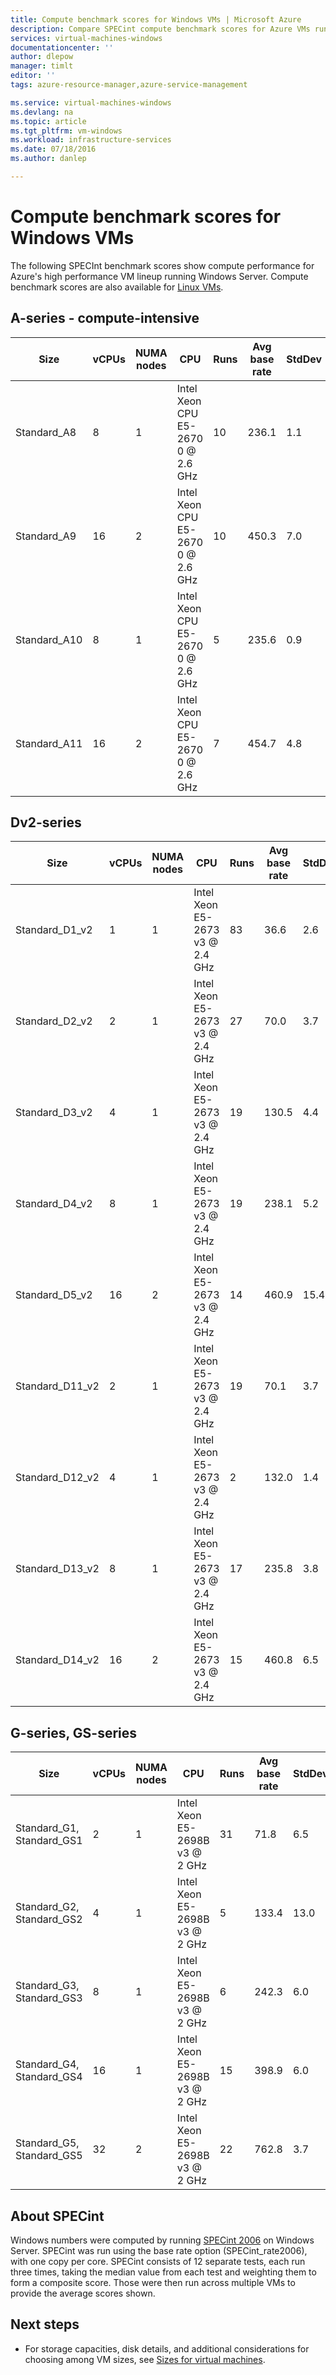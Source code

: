 ```yaml
---
title: Compute benchmark scores for Windows VMs | Microsoft Azure
description: Compare SPECint compute benchmark scores for Azure VMs running Windows Server
services: virtual-machines-windows
documentationcenter: ''
author: dlepow
manager: timlt
editor: ''
tags: azure-resource-manager,azure-service-management

ms.service: virtual-machines-windows
ms.devlang: na
ms.topic: article
ms.tgt_pltfrm: vm-windows
ms.workload: infrastructure-services
ms.date: 07/18/2016
ms.author: danlep

---
```

# Compute benchmark scores for Windows VMs
The following SPECInt benchmark scores show compute performance for Azure's high performance VM lineup running Windows Server. Compute benchmark scores are also available for [Linux VMs](virtual-machines-linux-compute-benchmark-scores.md).

## A-series - compute-intensive
| Size | vCPUs | NUMA nodes | CPU | Runs | Avg base rate | StdDev |
| --- | --- | --- | --- | --- | --- | --- |
| Standard_A8 |8 |1 |Intel Xeon CPU E5-2670 0 @ 2.6 GHz |10 |236.1 |1.1 |
| Standard_A9 |16 |2 |Intel Xeon CPU E5-2670 0 @ 2.6 GHz |10 |450.3 |7.0 |
| Standard_A10 |8 |1 |Intel Xeon CPU E5-2670 0 @ 2.6 GHz |5 |235.6 |0.9 |
| Standard_A11 |16 |2 |Intel Xeon CPU E5-2670 0 @ 2.6 GHz |7 |454.7 |4.8 |

## Dv2-series
| Size | vCPUs | NUMA nodes | CPU | Runs | Avg base rate | StdDev |
| --- | --- | --- | --- | --- | --- | --- |
| Standard_D1_v2 |1 |1 |Intel Xeon E5-2673 v3 @ 2.4 GHz |83 |36.6 |2.6 |
| Standard_D2_v2 |2 |1 |Intel Xeon E5-2673 v3 @ 2.4 GHz |27 |70.0 |3.7 |
| Standard_D3_v2 |4 |1 |Intel Xeon E5-2673 v3 @ 2.4 GHz |19 |130.5 |4.4 |
| Standard_D4_v2 |8 |1 |Intel Xeon E5-2673 v3 @ 2.4 GHz |19 |238.1 |5.2 |
| Standard_D5_v2 |16 |2 |Intel Xeon E5-2673 v3 @ 2.4 GHz |14 |460.9 |15.4 |
| Standard_D11_v2 |2 |1 |Intel Xeon E5-2673 v3 @ 2.4 GHz |19 |70.1 |3.7 |
| Standard_D12_v2 |4 |1 |Intel Xeon E5-2673 v3 @ 2.4 GHz |2 |132.0 |1.4 |
| Standard_D13_v2 |8 |1 |Intel Xeon E5-2673 v3 @ 2.4 GHz |17 |235.8 |3.8 |
| Standard_D14_v2 |16 |2 |Intel Xeon E5-2673 v3 @ 2.4 GHz |15 |460.8 |6.5 |

## G-series, GS-series
| Size | vCPUs | NUMA nodes | CPU | Runs | Avg base rate | StdDev |
| --- | --- | --- | --- | --- | --- | --- |
| Standard_G1, Standard_GS1 |2 |1 |Intel Xeon E5-2698B v3 @ 2 GHz |31 |71.8 |6.5 |
| Standard_G2, Standard_GS2 |4 |1 |Intel Xeon E5-2698B v3 @ 2 GHz |5 |133.4 |13.0 |
| Standard_G3, Standard_GS3 |8 |1 |Intel Xeon E5-2698B v3 @ 2 GHz |6 |242.3 |6.0 |
| Standard_G4, Standard_GS4 |16 |1 |Intel Xeon E5-2698B v3 @ 2 GHz |15 |398.9 |6.0 |
| Standard_G5, Standard_GS5 |32 |2 |Intel Xeon E5-2698B v3 @ 2 GHz |22 |762.8 |3.7 |

## About SPECint
Windows numbers were computed by running [SPECint 2006](https://www.spec.org/cpu2006/results/rint2006.html) on Windows Server. SPECint was run using the base rate option (SPECint_rate2006), with one copy per core. SPECint consists of 12 separate tests, each run three times, taking the median value from each test and weighting them to form a composite score.  Those were then run across multiple VMs to provide the average scores shown.

## Next steps
* For storage capacities, disk details, and additional considerations for choosing among VM sizes, see [Sizes for virtual machines](virtual-machines-windows-sizes.md).

